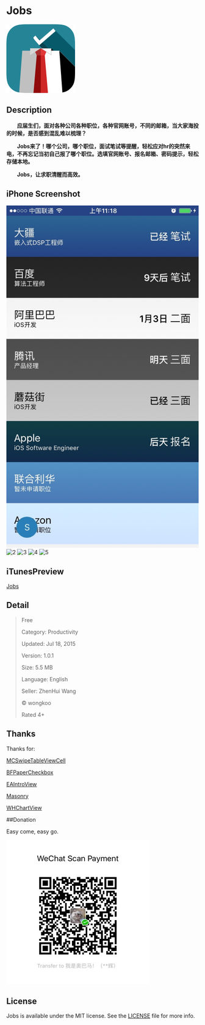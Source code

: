 # Jobs

![icon](https://github.com/wongkoo/Jobs/blob/master/Presentation/icon.png)

## Description

  **应届生们，面对各种公司各种职位，各种官网账号，不同的邮箱，当大家海投的时候，是否感到混乱难以梳理？**

  **Jobs来了！哪个公司，哪个职位，面试笔试等提醒，轻松应对hr的突然来电，不再忘记当初自己报了哪个职位。选填官网账号、报名邮箱、密码提示，轻松存储本地。**

  **Jobs，让求职清醒而高效。**

## iPhone Screenshot

![1](https://github.com/wongkoo/Jobs/blob/master/Presentation/CompanyList.jpg)
![2](http://a4.mzstatic.com/us/r30/Purple7/v4/27/29/36/272936d7-23a2-b56b-07b1-b641fc00ba0b/screen322x572.jpeg)
![3](http://a1.mzstatic.com/us/r30/Purple7/v4/11/32/e0/1132e015-7ab3-af3b-9f65-6523139ecbea/screen322x572.jpeg)
![4](http://a5.mzstatic.com/us/r30/Purple7/v4/46/40/42/4640421c-7f36-0a6d-06b1-c98be1749652/screen322x572.jpeg)
![5](http://a4.mzstatic.com/us/r30/Purple1/v4/03/e2/98/03e29836-28a8-36ba-22fa-47f47e8fb4d8/screen322x572.jpeg)

## iTunesPreview

[Jobs](https://itunes.apple.com/us/app/jobs/id1016317328?l=zh&ls=1&mt=8)

## Detail

> Free  
> 
> Category: Productivity  
> 
> Updated: Jul 18, 2015  
> 
> Version: 1.0.1  
> 
> Size: 5.5 MB  
> 
> Language: English  
> 
> Seller: ZhenHui Wang  
> 
> © wongkoo  
> 
> Rated 4+  

## Thanks

Thanks for:

[MCSwipeTableViewCell](https://github.com/alikaragoz/MCSwipeTableViewCell)

[BFPaperCheckbox](https://github.com/bfeher/BFPaperCheckbox)

[EAIntroView](https://github.com/ealeksandrov/EAIntroView)

[Masonry](https://github.com/SnapKit/Masonry)

[WHChartView](https://github.com/wongkoo/WHChartView)

##Donation

Easy come, easy go. 

![](https://github.com/wongkoo/Jobs/blob/master/Presentation/WeChatPay.jpg)

## License

Jobs is available under the MIT license. See the [LICENSE](https://github.com/wongkoo/Jobs/blob/master/LICENSE) file for more info.